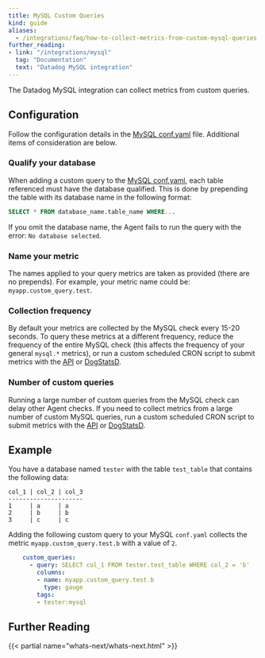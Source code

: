```yaml
---
title: MySQL Custom Queries
kind: guide
aliases:
  - /integrations/faq/how-to-collect-metrics-from-custom-mysql-queries
further_reading:
- link: "/integrations/mysql"
  tag: "Documentation"
  text: "Datadog MySQL integration"
---
```


The Datadog MySQL integration can collect metrics from custom queries.

## Configuration

Follow the configuration details in the [MySQL conf.yaml][1] file. Additional items of consideration are below.

### Qualify your database

When adding a custom query to the [MySQL conf.yaml][1], each table referenced must have the database qualified. This is done by prepending the table with its database name in the following format:

```sql
SELECT * FROM database_name.table_name WHERE...
```

If you omit the database name, the Agent fails to run the query with the error: `No database selected`.

### Name your metric

The names applied to your query metrics are taken as provided (there are no prepends). For example, your metric name could be: `myapp.custom_query.test`.

### Collection frequency

By default your metrics are collected by the MySQL check every 15-20 seconds. To query these metrics at a different frequency, reduce the frequency of the entire MySQL check (this affects the frequency of your general `mysql.*` metrics), or run a custom scheduled CRON script to submit metrics with the [API][2] or [DogStatsD][3].

### Number of custom queries

Running a large number of custom queries from the MySQL check can delay other Agent checks. If you need to collect metrics from a large number of custom MySQL queries, run a custom scheduled CRON script to submit metrics with the [API][2] or [DogStatsD][3].

## Example

You have a database named `tester` with the table `test_table` that contains the following data:

```text
col_1 | col_2 | col_3
---------------------
1     | a     | a
2     | b     | b
3     | c     | c
```

Adding the following custom query to your MySQL `conf.yaml` collects the metric `myapp.custom_query.test.b` with a value of `2`.

```yaml
    custom_queries:
      - query: SELECT col_1 FROM tester.test_table WHERE col_2 = 'b'
        columns:
        - name: myapp.custom_query.test.b
          type: gauge
        tags:
        - tester:mysql
```

## Further Reading

{{< partial name="whats-next/whats-next.html" >}}

[1]: https://github.com/DataDog/integrations-core/blob/master/mysql/datadog_checks/mysql/data/conf.yaml.example
[2]: /api/
[3]: /metrics/custom_metrics/dogstatsd_metrics_submission/
